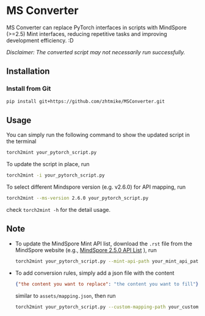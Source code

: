 # MS Converter

MS Converter can replace PyTorch interfaces in scripts with MindSpore (>=2.5) Mint interfaces, reducing repetitive tasks and improving development efficiency. :D

*Disclaimer: The converted script may not necessarily run successfully.*

## Installation

### Install from Git

```bash
pip install git+https://github.com/zhtmike/MSConverter.git
```

## Usage

You can simply run the following command to show the updated script in the terminal
```bash
torch2mint your_pytorch_script.py
```

To update the script in place, run 
```bash
torch2mint -i your_pytorch_script.py
```

To select different Mindspore version (e.g. v2.6.0) for API mapping, run
```bash
torch2mint --ms-version 2.6.0 your_pytorch_script.py
```

check `torch2mint -h` for the detail usage.

## Note

- To update the MindSpore Mint API list, download the `.rst` file from the MindSpore website (e.g., [MindSpore 2.5.0 API List](https://gitee.com/mindspore/mindspore/blob/v2.5.0/docs/api/api_python/mindspore.mint.rst) ), run 
  ```bash
  torch2mint your_pytorch_script.py --mint-api-path your_mint_api_path.rst
  ```

- To add conversion rules, simply add a json file with the content
  ```json
  {"the content you want to replace": "the content you want to fill"}
  ```
  similar to `assets/mapping.json`, then run 
  ```bash
  torch2mint your_pytorch_script.py --custom-mapping-path your_custom_mapping_path.json
  ```
